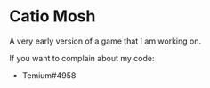 # Catio Mosh

A very early version of a game that I am working on.

If you want to complain about my code:
 - Temium#4958
